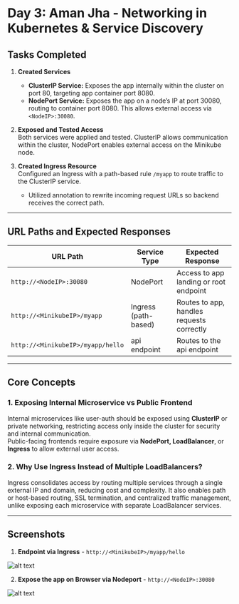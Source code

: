 # Day 3: Aman Jha - Networking in Kubernetes & Service Discovery

## Tasks Completed

1. **Created Services**  
   - **ClusterIP Service:** Exposes the app internally within the cluster on port 80, targeting app container port 8080.  
   - **NodePort Service:** Exposes the app on a node’s IP at port 30080, routing to container port 8080. This allows external access via `<NodeIP>:30080`.

2. **Exposed and Tested Access**  
   Both services were applied and tested. ClusterIP allows communication within the cluster, NodePort enables external access on the Minikube node.

3. **Created Ingress Resource**  
   Configured an Ingress with a path-based rule `/myapp` to route traffic to the ClusterIP service.  
   - Utilized annotation to rewrite incoming request URLs so backend receives the correct path.

---

## URL Paths and Expected Responses

| URL Path              | Service Type        | Expected Response                         |
|-----------------------|---------------------|-------------------------------------------|
| `http://<NodeIP>:30080` | NodePort            | Access to app landing or root endpoint    |
| `http://<MinikubeIP>/myapp`  | Ingress (path-based) | Routes to app, handles requests correctly |
| `http://<MinikubeIP>/myapp/hello`  | api endpoint | Routes to the api endpoint |

---

## Core Concepts

### 1. Exposing Internal Microservice vs Public Frontend  
Internal microservices like user-auth should be exposed using **ClusterIP** or private networking, restricting access only inside the cluster for security and internal communication.  
Public-facing frontends require exposure via **NodePort, LoadBalancer**, or **Ingress** to allow external user access.

### 2. Why Use Ingress Instead of Multiple LoadBalancers?  
Ingress consolidates access by routing multiple services through a single external IP and domain, reducing cost and complexity. It also enables path or host-based routing, SSL termination, and centralized traffic management, unlike exposing each microservice with separate LoadBalancer services.

---

## Screenshots

1. **Endpoint via Ingress** - `http://<MinikubeIP>/myapp/hello`

![alt text](image.png)

2. **Expose the app on Browser via Nodeport** - `http://<NodeIP>:30080`

![alt text](image1.png)